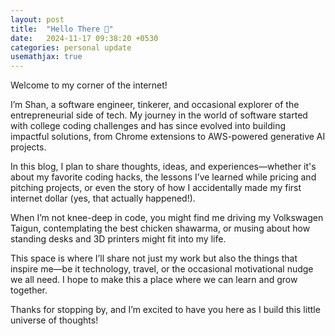 ```yaml
---
layout: post
title:  "Hello There 👋"
date:   2024-11-17 09:38:20 +0530
categories: personal update
usemathjax: true
---
```



Welcome to my corner of the internet!

I’m Shan, a software engineer, tinkerer, and occasional explorer of the entrepreneurial side of tech. My journey in the world of software started with college coding challenges and has since evolved into building impactful solutions, from Chrome extensions to AWS-powered generative AI projects.

In this blog, I plan to share thoughts, ideas, and experiences—whether it's about my favorite coding hacks, the lessons I’ve learned while pricing and pitching projects, or even the story of how I accidentally made my first internet dollar (yes, that actually happened!).

When I’m not knee-deep in code, you might find me driving my Volkswagen Taigun, contemplating the best chicken shawarma, or musing about how standing desks and 3D printers might fit into my life.

This space is where I’ll share not just my work but also the things that inspire me—be it technology, travel, or the occasional motivational nudge we all need. I hope to make this a place where we can learn and grow together.

Thanks for stopping by, and I’m excited to have you here as I build this little universe of thoughts!
